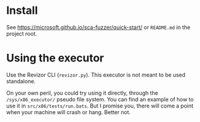 # Install

See https://microsoft.github.io/sca-fuzzer/quick-start/ or `README.md` in the project root.

# Using the executor

Use the Revizor CLI (`revizor.py`).
This executor is not meant to be used standalone.

On your own peril, you could try using it directly, through the `/sys/x86_executor/` pseudo file system.
You can find an example of how to use it in `src/x86/tests/run.bats`.
But I promise you, there will come a point when your machine will crash or hang.
Better not.
